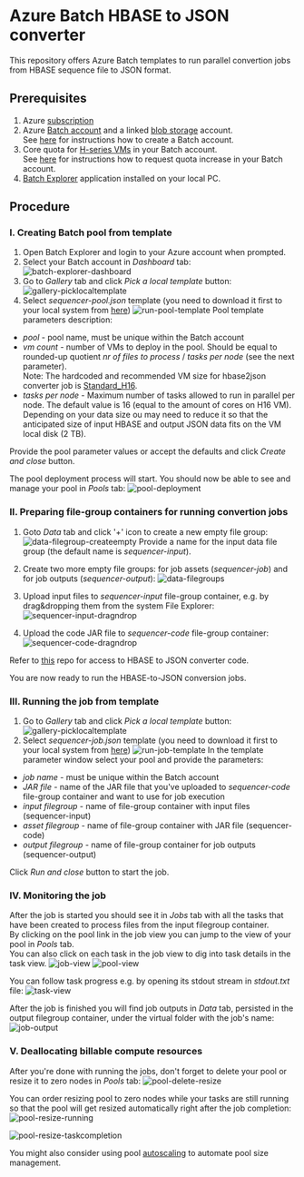 # Azure Batch HBASE to JSON converter
This repository offers Azure Batch templates to run parallel convertion jobs from HBASE sequence file to JSON format. 

## Prerequisites
1. Azure [subscription](https://azure.microsoft.com/en-us/) 
2. Azure [Batch account](https://azure.microsoft.com/en-us/services/batch/) and a linked [blob storage](https://azure.microsoft.com/en-us/services/storage/blobs/) account.  
 See [here](https://docs.microsoft.com/en-us/azure/batch/batch-account-create-portal) for instructions how to create a Batch account.
3. Core quota for [H-series VMs](https://docs.microsoft.com/en-us/azure/virtual-machines/h-series) in your Batch account.  
 See [here](https://docs.microsoft.com/en-us/azure/batch/batch-quota-limit#increase-a-quota) for instructions how to request quota increase in your Batch account.  
4. [Batch Explorer](https://azure.github.io/BatchExplorer/) application installed on your local PC.

## Procedure

### I. Creating Batch pool from template
1. Open Batch Explorer and login to your Azure account when prompted.
2. Select your Batch account in *Dashboard* tab:
![batch-explorer-dashboard](screenshots/batch-explorer-dashboard.png)
3. Go to *Gallery* tab and click *Pick a local template* button:
![gallery-picklocaltemplate](screenshots/gallery-picklocaltemplate.png)
4. Select *sequencer-pool.json* template (you need to download it first to your local system from [here](https://github.com/tojozefi/azurebatch-hbase2json/raw/master/sequencer-pool.json))
![run-pool-template](screenshots/run-pool-template.png)
Pool template parameters description:
 - *pool* - pool name, must be unique within the Batch account
 - *vm count* - number of VMs to deploy in the pool. Should be equal to rounded-up quotient *nr of files to process* / *tasks per node* (see the next parameter).  
 Note: The hardcoded and recommended VM size for hbase2json converter job is [Standard_H16](https://docs.microsoft.com/en-us/azure/virtual-machines/h-series).
 - *tasks per node* - Maximum number of tasks allowed to run in parallel per node. The default value is 16 (equal to the amount of cores on H16 VM). Depending on your data size ou may need to reduce it so that the anticipated size of input HBASE and output JSON data fits on the VM local disk (2 TB).
 
Provide the pool parameter values or accept the defaults and click *Create and close* button.

The pool deployment process will start. You should now be able to see and manage your pool in *Pools* tab: 
![pool-deployment](screenshots/pool-deployment.png)

### II. Preparing file-group containers for running convertion jobs
1. Goto *Data* tab and click '+' icon to create a new empty file group:
![data-filegroup-createempty](screenshots/data-filegroup-createempty.png)
Provide a name for the input data file group (the default name is *sequencer-input*).

2. Create two more empty file groups: for job assets (*sequencer-job*) and for job outputs (*sequencer-output*):
![data-filegroups](screenshots/data-filegroups.png)

3. Upload input files to *sequencer-input* file-group container, e.g. by drag&dropping them from the system File Explorer:
![sequencer-input-dragndrop](screenshots/sequencer-input-dragndrop.png)
 
4. Upload the code JAR file to *sequencer-code* file-group container:
![sequencer-code-dragndrop](screenshots/sequencer-code-dragndrop.png)

Refer to [this](https://github.com/cosh/sequenceFileTransformer) repo for access to HBASE to JSON converter code.

You are now ready to run the HBASE-to-JSON conversion jobs. 

### III. Running the job from template  
1. Go to *Gallery* tab and click *Pick a local template* button:
![gallery-picklocaltemplate](screenshots/gallery-picklocaltemplate.png)
4. Select *sequencer-job.json* template (you need to download it first to your local system from [here](https://github.com/tojozefi/azurebatch-hbase2json/raw/master/sequencer-job.json))
![run-job-template](screenshots/run-job-template.png)
In the template parameter window select your pool and provide the parameters:
 - *job name* - must be unique within the Batch account
 - *JAR file* - name of the JAR file that you've uploaded to *sequencer-code* file-group container and want to use for job execution
 - *input filegroup* - name of file-group container with input files (sequencer-input)  
 - *asset filegroup* - name of file-group container with JAR file (sequencer-code)
 - *output filegroup* - name of file-group container for job outputs (sequencer-output)

 Click *Run and close* button to start the job.

### IV. Monitoring the job
After the job is started you should see it in *Jobs* tab with all the tasks that have been created to process files from the input filegroup container.  
By clicking on the pool link in the job view you can jump to the view of your pool in *Pools* tab.  
You can also click on each task in the job view to dig into task details in the task view.
![job-view](screenshots/job-view.png)
![pool-view](screenshots/pool-view.png)
 
You can follow task progress e.g. by opening its stdout stream in *stdout.txt* file:
![task-view](screenshots/task-view.png)

After the job is finished you will find job outputs in *Data* tab, persisted in the output filegroup container, under the virtual folder with the job's name:
![job-output](screenshots/job-output.png)

### V. Deallocating billable compute resources
After you're done with running the jobs, don't forget to delete your pool or resize it to zero nodes in *Pools* tab:
![pool-delete-resize](screenshots/pool-delete-resize.png)

You can order resizing pool to zero nodes while your tasks are still running so that the pool will get resized automatically right after the job completion:
![pool-resize-running](screenshots/pool-resize-running.png)

![pool-resize-taskcompletion](screenshots/pool-resize-taskcompletion.png)

You might also consider using pool [autoscaling](https://docs.microsoft.com/en-us/azure/batch/batch-automatic-scaling) to automate pool size management.
